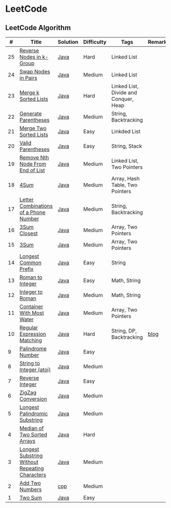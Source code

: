 LeetCode
===

## LeetCode Algorithm

| #   | Title                                                                                                                                       | Solution                                                                           | Difficulty | Tags                                  | Remarks                                                                                                                                                                |
| --- | ------------------------------------------------------------------------------------------------------------------------------------------- | ---------------------------------------------------------------------------------- | ---------- | ------------------------------------- | ---------------------------------------------------------------------------------------------------------------------------------------------------------------------- |
| 25  | [Reverse Nodes in k-Group](https://leetcode.com/problems/reverse-nodes-in-k-group/description/)                                             | [Java](./algorithms/java/ReverseNodesink-Group/Solution.java)                      | Hard       | Linked List                           |                                                                                                                                                                        |
| 24  | [Swap Nodes in Pairs](https://leetcode.com/problems/swap-nodes-in-pairs/description/)                                                       | [Java](./algorithms/java/SwapNodesinPairs/Solution.java)                           | Medium     | Linked List                           |                                                                                                                                                                        |
| 23  | [Merge k Sorted Lists](https://leetcode.com/problems/merge-k-sorted-lists/description/)                                                     | [Java](./algorithms/java/MergeKSortedLists/Solution.java)                          | Hard       | Linked List, Divide and Conquer, Heap |                                                                                                                                                                        |
| 22  | [Generate Parentheses](https://leetcode.com/problems/generate-parentheses/description/)                                                     | [Java](./algorithms/java/GenerateParentheses/Solution.java)                        | Medium     | String, Backtracking                  |                                                                                                                                                                        |
| 21  | [Merge Two Sorted Lists](https://leetcode.com/problems/merge-two-sorted-lists/description/)                                                 | [Java](./algorithms/java/MergeTwoSortedLists/Solution.java)                        | Easy       | Linkded List                          |                                                                                                                                                                        |
| 20  | [Valid Parentheses](https://leetcode.com/problems/valid-parentheses/description/)                                                           | [Java](./algorithms/java/ValidParentheses/Solution.java)                           | Easy       | String, Stack                         |                                                                                                                                                                        |
| 19  | [Remove Nth Node From End of List](https://leetcode.com/problems/remove-nth-node-from-end-of-list/description/)                             | [Java](./algorithms/java/RemoveNthNodeFromEndofList/Solution.java)                 | Medium     | Linked List, Two Pointers             |                                                                                                                                                                        |
| 18  | [4Sum](https://leetcode.com/problems/4sum/description/)                                                                                     | [Java](./algorithms/java/4Sum/Solution.java)                                       | Medium     | Array, Hash Table, Two Pointers       |                                                                                                                                                                        |
| 17  | [Letter Combinations of a Phone Number](https://leetcode.com/problems/letter-combinations-of-a-phone-number/description/)                   | [Java](./algorithms/java/LetterCombinationsofaPhoneNumber/Solution.java)           | Medium     | String, Backtracking                  |                                                                                                                                                                        |
| 16  | [3Sum Closest](https://leetcode.com/problems/3sum-closest/description/)                                                                     | [Java](./algorithms/java/3SumClosest/Solution.java)                                | Medium     | Array, Two Pointers                   |                                                                                                                                                                        |
| 15  | [3Sum](https://leetcode.com/problems/3sum/description/)                                                                                     | [Java](./algorithms/java/3Sum/Solution.java)                                       | Medium     | Array, Two Pointers                   |                                                                                                                                                                        |
| 14  | [Longest Common Prefix](https://leetcode.com/problems/longest-common-prefix/description/)                                                   | [Java](./algorithms/java/LongestCommonPrefix/Solution.java)                        | Easy       | String                                |                                                                                                                                                                        |
| 13  | [Roman to Integer](https://leetcode.com/problems/roman-to-integer/description/)                                                             | [Java](./algorithms/java/Roman2Integer/Solution.java)                              | Easy       | Math, String                          |                                                                                                                                                                        |
| 12  | [Integer to Roman](https://leetcode.com/problems/integer-to-roman/description/)                                                             | [Java](./algorithms/java/Integert2Roman/Solution.java)                             | Medium     | Math, String                          |                                                                                                                                                                        |
| 11  | [Container With Most Water](https://leetcode.com/problems/container-with-most-water/description/)                                           | [Java](./algorithms/java/ContainerWithMostWater/Solution.java)                     | Medium     | Array, Two Pointers                   |                                                                                                                                                                        |
| 10  | [Regular Expression Matching](https://leetcode.com/problems/regular-expression-matching/description/)                                       | [Java](./algorithms/java/RegularExpressionMatching/Solution.java)                  | Hard       | String, DP, Backtracking              | [blog](http://123.207.39.131/2018/06/08/%E5%89%91%E6%8C%87offer%E9%9D%A2%E8%AF%95%E9%A2%9819%EF%BC%9A%E6%AD%A3%E5%88%99%E8%A1%A8%E8%BE%BE%E5%BC%8F%E5%8C%B9%E9%85%8D/) |
| 9   | [Palindrome Number](https://leetcode.com/problems/palindrome-number/description/)                                                           | [Java](./algorithms/java/PalindromeNumber/Solution.java)                           | Easy       |                                       |                                                                                                                                                                        |
| 8   | [String to Integer (atoi)](https://leetcode.com/problems/string-to-integer-atoi/description/)                                               | [Java](./algorithms/java/String2Integer/Solution.java)                             | Medium     |                                       |                                                                                                                                                                        |
| 7   | [Reverse Integer](https://leetcode.com/problems/reverse-integer/description/)                                                               | [Java](./algorithms/java/ReverseInteger/Solution.java)                             | Easy       |                                       |                                                                                                                                                                        |
| 6   | [ZigZag Conversion](https://leetcode.com/problems/zigzag-conversion/description/)                                                           | [Java](./algorithms/java/ZigZagConversion/Solution.java)                           | Medium     |                                       |                                                                                                                                                                        |
| 5   | [Longest Palindromic Substring](https://leetcode.com/problems/longest-palindromic-substring/description/)                                   | [Java](./algorithms/java/LongestPalindromicSubstring/Solution.java)                | Medium     |                                       |                                                                                                                                                                        |
| 4   | [Median of Two Sorted Arrays](https://leetcode.com/problems/median-of-two-sorted-arrays/description/)                                       | [Java](./algorithms/java/MedianofTwoSortedArrays/Solution.java)                    | Hard       |                                       |                                                                                                                                                                        |
| 3   | [Longest Substring Without Repeating Characters](https://leetcode.com/problems/longest-substring-without-repeating-characters/description/) | [Java](./algorithms/java/LongestSubstringWithoutRepeatingCharacters/Solution.java) | Medium     |                                       |                                                                                                                                                                        |
| 2   | [Add Two Numbers](https://leetcode.com/problems/add-two-numbers/description/)                                                               | [cpp](./algorithms/cpp/AddTwoNumbers/addTwoNumbers.cpp)                            | Medium     |                                       |                                                                                                                                                                        |
| 1   | [Two Sum](https://leetcode.com/problems/two-sum/description/)                                                                               | [Java](./algorithms/java/TwoSum/Solution.java)                                     | Easy       |                                       |                                                                                                                                                                        |